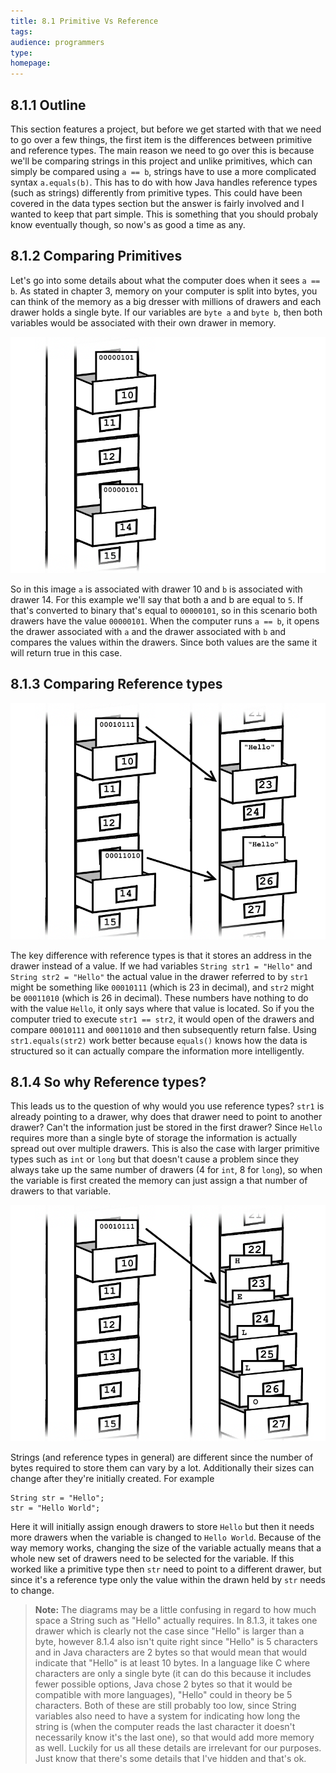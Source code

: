 ```yaml
---
title: 8.1 Primitive Vs Reference
tags:
audience: programmers
type:
homepage:
---
```


## 8.1.1 Outline

This section features a project, but before we get started with that we need to go over a few things, the first item is the differences between primitive and reference types. The main reason we need to go over this is because we'll be comparing strings in this project and unlike primitives, which can simply be compared using `a == b`, strings have to use a more complicated syntax `a.equals(b)`. This has to do with how Java handles reference types (such as strings) differently from primitive types. This could have been covered in the data types section but the answer is fairly involved and I wanted to keep that part simple. This is something that you should probaly know eventually though, so now's as good a time as any.

## 8.1.2 Comparing Primitives

Let's go into some details about what the computer does when it sees `a == b`. As stated in chapter 3, memory on your computer is split into bytes, you can think of the memory as a big dresser with millions of drawers and each drawer holds a single byte. If our variables are `byte a` and `byte b`, then both variables would be associated with their own drawer in memory.

![](img/8a_drawers1.png)

So in this image `a` is associated with drawer 10 and `b` is associated with drawer 14. For this example we'll say that both a and b are equal to `5`. If that's converted to binary that's equal to `00000101`, so in this scenario both drawers have the value `00000101`. When the computer runs `a == b`, it opens the drawer associated with `a` and the drawer associated with `b` and compares the values within the drawers. Since both values are the same it will return true in this case.

## 8.1.3 Comparing Reference types

![](img/8a_drawers2.png)

The key difference with reference types is that it stores an address in the drawer instead of a value. If we had variables `String str1 = "Hello"` and `String str2 = "Hello"` the actual value in the drawer referred to by `str1` might be something like `00010111` (which is 23 in decimal), and `str2` might be `00011010` (which is 26 in decimal). These numbers have nothing to do with the value `Hello`, it only says where that value is located. So if you the computer tried to execute `str1 == str2`, it would open of the drawers and compare `00010111` and `00011010` and then subsequently return false. Using `str1.equals(str2)` work better because `equals()` knows how the data is structured so it can actually compare the information more intelligently.

## 8.1.4 So why Reference types?

This leads us to the question of why would you use reference types? `str1` is already pointing to a drawer, why does that drawer need to point to another drawer? Can't the information just be stored in the first drawer? Since `Hello` requires more than a single byte of storage the information is actually spread out over multiple drawers. This is also the case with larger primitive types such as `int` or `long` but that doesn't cause a problem since they always take up the same number of drawers (4 for `int`, 8 for `long`), so when the variable is first created the memory can just assign a that number of drawers to that variable.

![](img/8a_drawers3.png)

Strings (and reference types in general) are different since the number of bytes required to store them can vary by a lot. Additionally their sizes can change after they're initially created. For example

```
String str = "Hello";
str = "Hello World";
```

Here it will initially assign enough drawers to store `Hello` but then it needs more drawers when the variable is changed to `Hello World`. Because of the way memory works, changing the size of the variable actually means that a whole new set of drawers need to be selected for the variable. If this worked like a primitive type then `str` need to point to a different drawer, but since it's a reference type only the value within the drawn held by `str` needs to change.

>**Note:** The diagrams may be a little confusing in regard to how much space a String such as "Hello" actually requires. In 8.1.3, it takes one drawer which is clearly not the case since "Hello" is larger than a byte, however 8.1.4 also isn't quite right since "Hello" is 5 characters and in Java characters are 2 bytes so that would mean that would indicate that "Hello" is at least 10 bytes. In a language like C where characters are only a single byte (it can do this because it includes fewer possible options, Java chose 2 bytes so that it would be compatible with more languages), "Hello" could in theory be 5 characters. Both of these are still probably too low, since String variables also need to have a system for indicating how long the string is (when the computer reads the last character it doesn't necessarily know it's the last one), so that would add more memory as well. Luckily for us all these details are irrelevant for our purposes. Just know that there's some details that I've hidden and that's ok.
